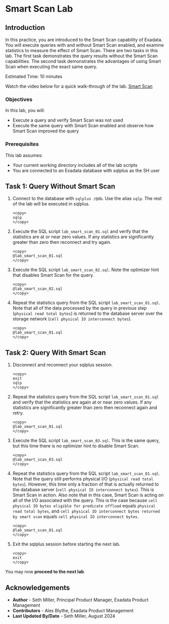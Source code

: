 # Smart Scan Lab

## Introduction

In this practice, you are introduced to the Smart Scan capability of Exadata. You will execute queries with and without Smart Scan enabled, and examine statistics to measure the effect of Smart Scan. There are two tasks in this lab. The first task demonstrates the query results without the Smart Scan capabilities. The second task demonstrates the advantages of using Smart Scan when executing the exact same query.

Estimated Time: 10 minutes

Watch the video below for a quick walk-through of the lab.
[Smart Scan](videohub:1_nmoqgvls)

### Objectives

In this lab, you will:
* Execute a query and verify Smart Scan was not used
* Execute the same query with Smart Scan enabled and observe how Smart Scan improved the query

### Prerequisites

This lab assumes:
* Your current working directory includes all of the lab scripts
* You are connected to an Exadata database with sqlplus as the SH user

## Task 1: Query Without Smart Scan

1. Connect to the database with `sqlplus /@db`. Use the alias `sqlp`. The rest of the lab will be executed in sqlplus.

    ```text
    <copy>
    sqlp
    </copy>
    ```

2. Execute the SQL script `lab_smart_scan_01.sql` and verify that the statistics are at or near zero values. If any statistics are significantly greater than zero then reconnect and try again.

    ```text
    <copy>
    @lab_smart_scan_01.sql
    </copy>
    ```

3. Execute the SQL script `lab_smart_scan_02.sql`. Note the optimizer hint that disables Smart Scan for the query.

    ```text
    <copy>
    @lab_smart_scan_02.sql
    </copy>
    ```

4. Repeat the statistics query from the SQL script `lab_smart_scan_01.sql`. Note that all of the data processed by the query in previous step (`physical read total bytes`) is returned to the database server over the storage network (`cell physical IO interconnect bytes`).

    ```text
    <copy>
    @lab_smart_scan_01.sql
    </copy>
    ```

## Task 2: Query With Smart Scan

1. Disconnect and reconnect your sqlplus session.

    ```text
    <copy>
    exit
    sqlp
    </copy>
    ```

2. Repeat the statistics query from the SQL script `lab_smart_scan_01.sql` and verify that the statistics are again at or near zero values. If any statistics are significantly greater than zero then reconnect again and retry.

    ```text
    <copy>
    @lab_smart_scan_01.sql
    </copy>
    ```

3. Execute the SQL script `lab_smart_scan_03.sql`. This is the same query, but this time there is no optimizer hint to disable Smart Scan.

    ```text
    <copy>
    @lab_smart_scan_03.sql
    </copy>
    ```

4. Repeat the statistics query from the SQL script `lab_smart_scan_01.sql`. Note that the query still performs physical I/O (`physical read total bytes`). However, this time only a fraction of that is actually returned to the database server (`cell physical IO interconnect bytes`). This is Smart Scan in action. Also note that in this case, Smart Scan is acting on all of the I/O associated with the query. This is the case because `cell physical IO bytes eligible for predicate offload` equals `physical read total bytes`, and `cell physical IO interconnect bytes returned by smart scan` equals `cell physical IO interconnect bytes`.

    ```text
    <copy>
    @lab_smart_scan_01.sql
    </copy>
    ```

5. Exit the sqlplus session before starting the next lab.

    ```text
    <copy>
    exit
    </copy>
    ```

You may now **proceed to the next lab**.

## Acknowledgements
* **Author** - Seth Miller, Principal Product Manager, Exadata Product Management
* **Contributors** - Alex Blythe, Exadata Product Management
* **Last Updated By/Date** - Seth Miller, August 2024